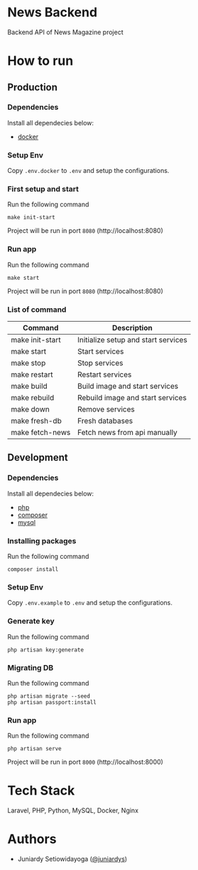 # News Backend
Backend API of News Magazine project

# How to run

## Production
### Dependencies
Install all dependecies below:
- [docker](https://www.docker.com)
### Setup Env
Copy `.env.docker` to `.env` and setup the configurations.
### First setup and start
Run the following command
```
make init-start
```
Project will be run in port `8080` (http://localhost:8080)
### Run app
Run the following command
```
make start
```
Project will be run in port `8080` (http://localhost:8080)
### List of command
| **Command**                   | **Description**                       |
|-------------------------------|---------------------------------------|
| make init-start               | Initialize setup and start services   |
| make start                    | Start services                        |
| make stop                     | Stop services                         |
| make restart                  | Restart services                      |
| make build                    | Build image and start services        |
| make rebuild                  | Rebuild image and start services      |
| make down                     | Remove services                       |
| make fresh-db                 | Fresh databases                       |
| make fetch-news               | Fetch news from api manually          |

## Development
### Dependencies
Install all dependecies below:
- [php](https://www.php.net/download)
- [composer](https://getcomposer.org/download/)
- [mysql](https://dev.mysql.com/doc/mysql-installation-excerpt/5.7/en/)
### Installing packages
Run the following command
```
composer install
```
### Setup Env
Copy `.env.example` to `.env` and setup the configurations.
### Generate key
Run the following command
```
php artisan key:generate
```
### Migrating DB
Run the following command
```
php artisan migrate --seed
php artisan passport:install
```
### Run app
Run the following command
```
php artisan serve
```
Project will be run in port `8000` (http://localhost:8000)

# Tech Stack
Laravel, PHP, Python, MySQL, Docker, Nginx

# Authors
- Juniardy Setiowidayoga ([@juniardys](https://github.com/juniardys))
